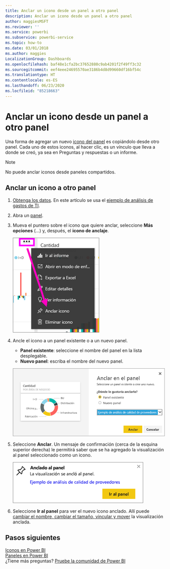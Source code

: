 ```yaml
---
title: Anclar un icono desde un panel a otro panel
description: Anclar un icono desde un panel a otro panel
author: maggiesMSFT
ms.reviewer: ''
ms.service: powerbi
ms.subservice: powerbi-service
ms.topic: how-to
ms.date: 03/01/2018
ms.author: maggies
LocalizationGroup: Dashboards
ms.openlocfilehash: baf48e1cfa2bc37652880c9ab4201f2f49ff3c32
ms.sourcegitcommit: eef4eee24695570ae3186b4d8d99660df16bf54c
ms.translationtype: HT
ms.contentlocale: es-ES
ms.lasthandoff: 06/23/2020
ms.locfileid: "85218663"
---
```

# <a name="pin-a-tile-from-one-dashboard-to-another-dashboard"></a>Anclar un icono desde un panel a otro panel
Una forma de agregar un nuevo [icono del panel](../consumer/end-user-tiles.md) es copiándolo desde otro panel. Cada uno de estos iconos, al hacer clic, es un vínculo que lleva a donde se creó, ya sea en Preguntas y respuestas o un informe. 

> [!NOTE]
> No puede anclar iconos desde paneles compartidos.

## <a name="pin-a-tile-to-another-dashboard"></a>Anclar un icono a otro panel
1. [Obtenga los datos](../connect-data/service-get-data.md). En este artículo se usa el [ejemplo de análisis de gastos de TI](sample-it-spend.md).
2. Abra un [panel](../consumer/end-user-dashboards.md).
3. Mueva el puntero sobre el icono que quiere anclar, seleccione **Más opciones** (...) y, después, el **icono de anclaje**.  
   
   ![Menú del botón de puntos suspensivos](media/service-pin-tile-to-another-dashboard/power-bi-pin-another-dash.png)
4. Ancle el icono a un panel existente o a un nuevo panel. 
   
   * **Panel existente**: seleccione el nombre del panel en la lista desplegable.
   * **Nuevo panel**: escriba el nombre del nuevo panel.
   
   ![Cuadro de diálogo Anclar al panel](media/service-pin-tile-to-another-dashboard/pbi_pintoanotherdash.png)
5. Seleccione **Anclar**.
   Un mensaje de confirmación (cerca de la esquina superior derecha) le permitirá saber que se ha agregado la visualización al panel seleccionado como un icono.
   
   ![Ventana Anclado al panel](media/service-pin-tile-to-another-dashboard/power-bi-pin-success.png)
6. Seleccione **Ir al panel** para ver el nuevo icono anclado. Allí puede [cambiar el nombre, cambiar el tamaño, vincular y mover](service-dashboard-edit-tile.md) la visualización anclada.

## <a name="next-steps"></a>Pasos siguientes
[Iconos en Power BI](../consumer/end-user-tiles.md)  
[Paneles en Power BI](../consumer/end-user-dashboards.md)  
¿Tiene más preguntas? [Pruebe la comunidad de Power BI](https://community.powerbi.com/)

